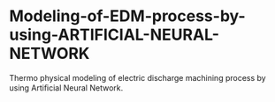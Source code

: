 # Modeling-of-EDM-process-by-using-ARTIFICIAL-NEURAL-NETWORK
Thermo physical modeling of electric discharge  machining process by using Artiﬁcial Neural  Network.
